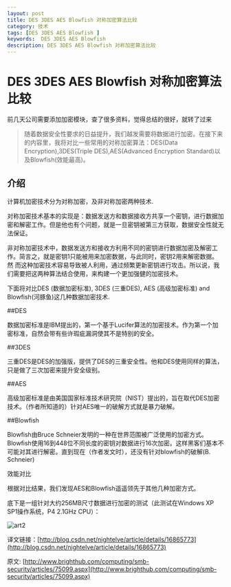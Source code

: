 ```yaml
---
layout: post
title: DES 3DES AES Blowfish 对称加密算法比较
category: 技术
tags: [DES 3DES AES Blowfish ]
keywords:  DES 3DES AES Blowfish 
description: DES 3DES AES Blowfish 对称加密算法比较
---
```


DES 3DES AES Blowfish 对称加密算法比较
====================================

前几天公司需要添加加密模块，查了很多资料，觉得总结的很好，就转了过来

>随着数据安全性要求的日益提升，我们越发需要将数据进行加密。在接下来的内容里，我将对比一些常用的对称加密算法：DES(Data Encryption),3DES(Triple DES),AES(Advanced Encryption Standard)以及Blowfish(效能最高)。

## 介绍

计算机加密技术分为对称加密，及非对称加密两种技术.

对称加密技术基本的实现是：数据发送方和数据接收方共享一个密钥，进行数据加密和解密工作。但是他也有个问题，就是一旦密钥被第三方获取，数据安全性就无法保证。

非对称加密技术中，数据发送方和接收方利用不同的密钥进行数据加密及解密工作。简言之，就是密钥1只能被用来加密数据，与此同时，密钥2用来解密数据。然 而这种加密技术容易导致被人利用，通过频繁更新密钥进行攻击。所以说，我们需要把这两种算法结合使用，来构建一个更加强健的加密技术。

下面将对比DES (数据加密标准), 3DES (三重DES), AES (高级加密标准) and Blowfish(河豚鱼)这几种数据加密技术.

##DES

数据加密标准是IBM提出的，第一个基于Lucifer算法的加密技术。作为第一个加密标准，自然会带有些许瑕疵漏洞使其不是特别的安全。

##3DES

三重DES是DES的加强版，提供了DES的三重安全性。他和DES使用同样的算法，只是做了三次加密来提升安全级别。

##AES

高级加密标准是由美国国家标准技术研究院（NIST）提出的，旨在取代DES加密技术。（作者所知道的）针对AES唯一的破解方式就是暴力破解。

##Blowfish

Blowfish由Bruce Schneier发明的一种在世界范围被广泛使用的加密方式。Blowfish使用16到448位不同长度的密钥对数据进行16次加密。这样黑客们基本不可能对其进行解密。直到现在（作者发文时），还没有针对blowfish的破解(B. Schneier)

效能对比

根据对比结果，我们发现AES和Blowfish遥遥领先于其他几种加密方式。

底下是一组针对大约256MB尺寸数据进行加密的测试（此测试在Windows XP SP1操作系统，P4 2.1GHz CPU）：

![art2](http://samuelnotes-wordpress.stor.sinaapp.com/uploads/2015/02/20131125054834562.jpg)

译文链接：[http://blog.csdn.net/nightelve/article/details/16865773](http://blog.csdn.net/nightelve/article/details/16865773)

原文: [http://www.brighthub.com/computing/smb-security/articles/75099.aspx](http://www.brighthub.com/computing/smb-security/articles/75099.aspx)

